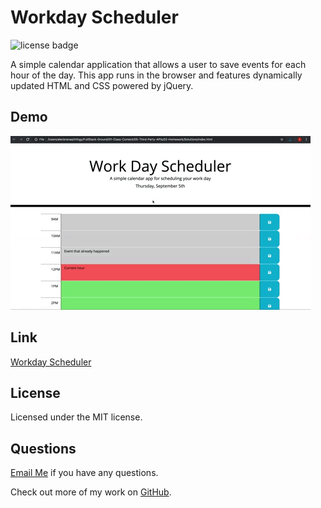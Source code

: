 # Workday Scheduler

![license badge](https://img.shields.io/badge/license-MIT-blue)

A simple calendar application that allows a user to save events for each hour of the day. This app runs in the browser and features dynamically updated HTML and CSS powered by jQuery.

## Demo
![A user clicks on slots on the color-coded calendar and edits the events.](./demo.gif)

## Link 

[Workday Scheduler](https://chloeharris1.github.io/workdayscheduler/)

## License
Licensed under the MIT license.

## Questions 
[Email Me](Chloe.a.harris17@gmail.com) if you have any questions.

Check out more of my work on [GitHub](https://github.com/chloeharris1).
